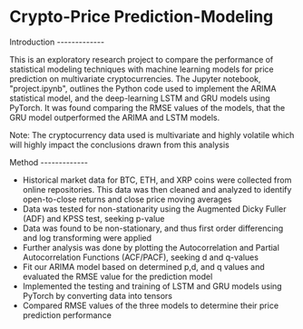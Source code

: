 # Crypto-Price Prediction-Modeling


Introduction -------------

This is an exploratory research project to compare the performance of statistical modeling techniques with machine learning models for price prediction on multivariate cryptocurrencies. The Jupyter notebook, "project.ipynb", outlines the Python code used to implement the ARIMA statistical model, and the deep-learning LSTM and GRU models using PyTorch. It was found comparing the RMSE values of the models, that the GRU model outperformed the ARIMA and LSTM models. 

Note: The cryptocurrency data used is multivariate and highly volatile which will highly impact the conclusions drawn from this analysis


Method -------------

- Historical market data for BTC, ETH, and XRP coins were collected from online repositories. This data was then cleaned and analyzed to identify open-to-close returns and close price moving averages
- Data was tested for non-stationarity using the Augmented Dicky Fuller (ADF) and KPSS test, seeking p-value
- Data was found to be non-stationary, and thus first order differencing and log transforming were applied
- Further analysis was done by plotting the Autocorrelation and Partial Autocorrelation Functions (ACF/PACF), seeking d and q-values
- Fit our ARIMA model based on determined p,d, and q values and evaluated the RMSE value for the prediction model     
- Implemented the testing and training of LSTM and GRU models using PyTorch by converting data into tensors
- Compared RMSE values of the three models to determine their price prediction performance 
 




